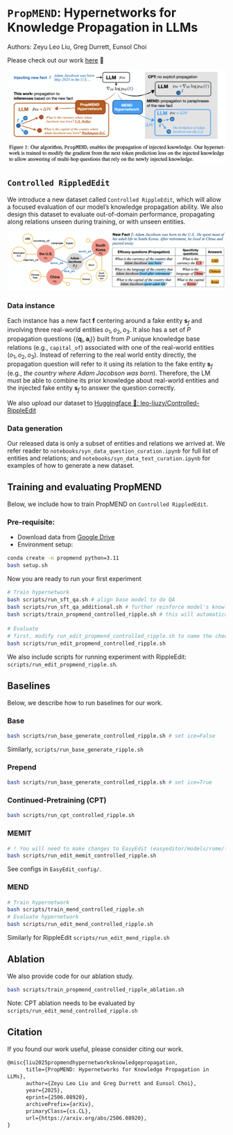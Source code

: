 # `PropMEND`: Hypernetworks for Knowledge Propagation in LLMs

Authors: Zeyu Leo Liu, Greg Durrett, Eunsol Choi

Please check out our work [here](https://arxiv.org/abs/2506.08920) 📃

<picture>
<img src="./images/main.png" alt="Method overview"/>
</picture>
<br/>

## `Controlled RippledEdit`

We introduce a new dataset called `Controlled RippleEdit`, which will allow a focused evaluation of our model’s knowledge propagation ability. We also design this dataset to evaluate out-of-domain performance, propagating along relations unseen during training, or with unseen entities.


<picture>
<img src="./images/data.png" alt="Data overview"/>
</picture>
<br/>


### Data instance

Each instance has a new fact $\mathbf{f}$ centering around a fake entity $\mathbf{s}_f$ and involving three real-world entities $o_1, o_2, o_3$. It also has a set of $P$ propagation questions $\{(\mathbf{q}_i, \mathbf{a}_i)\}$ built from $P$ unique knowledge base relations (e.g., `capital_of`) associated with one of the real-world entities $(o_1, o_2, o_3)$. Instead of referring to the real world entity directly, the propagation question will refer to it using its relation to the fake entity $\mathbf{s}_f$ (e.g., *the country where Adam Jacobson was born*). Therefore, the LM must be able to combine its prior knowledge about real-world entities and the injected fake entity $\mathbf{s}_f$ to answer the question correctly.

We also upload our dataset to [Huggingface 🤗: leo-liuzy/Controlled-RippleEdit](https://huggingface.co/datasets/leo-liuzy/Controlled-RippleEdit)

### Data generation

Our released data is only a subset of entities and relations we arrived at. We refer reader to `notebooks/syn_data_question_curation.ipynb` for full list of entities and relations; and `notebooks/syn_data_text_curation.ipynb` for examples of how to generate a new dataset. 

## Training and evaluating PropMEND

Below, we include how to train PropMEND on `Controlled RippledEdit`.

### Pre-requisite:
* Download data from [Google Drive](https://drive.google.com/file/d/1b7MH6hqFcAZqM8pcbTvOKtEJTdRT1TyF/view?usp=share_link)
* Environment setup:
```bash
conda create -n propmend python=3.11
bash setup.sh
```

Now you are ready to run your first experiment
```bash
# Train hypernetwork
bash scripts/run_sft_qa.sh # align base model to do QA 
bash scripts/run_sft_qa_additional.sh # further reinforce model's knowledge on tested relations.
bash scripts/train_propmend_controlled_ripple.sh # this will automatically create a folder named after run id, like `outputs/2025-02-10_08-19-14_2641409766`

# Evaluate
# first, modify run_edit_propmend_controlled_ripple.sh to name the checekpoint and add run id.
bash scripts/run_edit_propmend_controlled_ripple.sh
```

We also include scripts for running experiment with RippleEdit: `scripts/run_edit_propmend_ripple.sh`.


## Baselines

Below, we describe how to run baselines for our work.

### Base
```bash
bash scripts/run_base_generate_controlled_ripple.sh # set ice=False
```
Similarly, `scripts/run_base_generate_ripple.sh`

### Prepend
```bash
bash scripts/run_base_generate_controlled_ripple.sh # set ice=True
```

### Continued-Pretraining (CPT)

```bash
bash scripts/run_cpt_controlled_ripple.sh
```

### MEMIT
```bash
# ! You will need to make changes to EasyEdit (easyeditor/models/rome/layer_stats.py) to load data to calculate covariance matrix.
bash scripts/run_edit_memit_controlled_ripple.sh
```
See configs in `EasyEdit_config/`.


### MEND
```bash
# Train hypernetwork
bash scripts/train_mend_controlled_ripple.sh
# Evaluate hypernetwork
bash scripts/run_edit_mend_controlled_ripple.sh
```
Similarly for RippleEdit `scripts/run_edit_mend_ripple.sh`

## Ablation

We also provide code for our ablation study.

```bash
bash scripts/train_propmend_controlled_ripple_ablation.sh
```

Note: CPT ablation needs to be evaluated by `scripts/run_edit_mend_controlled_ripple.sh`

## Citation

If you found our work useful, please consider citing our work.

```
@misc{liu2025propmendhypernetworksknowledgepropagation,
      title={PropMEND: Hypernetworks for Knowledge Propagation in LLMs}, 
      author={Zeyu Leo Liu and Greg Durrett and Eunsol Choi},
      year={2025},
      eprint={2506.08920},
      archivePrefix={arXiv},
      primaryClass={cs.CL},
      url={https://arxiv.org/abs/2506.08920}, 
}
```